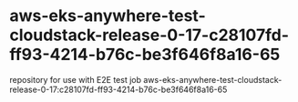 # aws-eks-anywhere-test-cloudstack-release-0-17-c28107fd-ff93-4214-b76c-be3f646f8a16-65
repository for use with E2E test job aws-eks-anywhere-test-cloudstack-release-0-17:c28107fd-ff93-4214-b76c-be3f646f8a16-65
